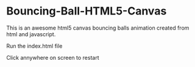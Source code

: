 # Bouncing-Ball-HTML5-Canvas
This is an awesome html5 canvas bouncing balls animation created from html and javascript.

Run the index.html file

Click annywhere on screen to restart
